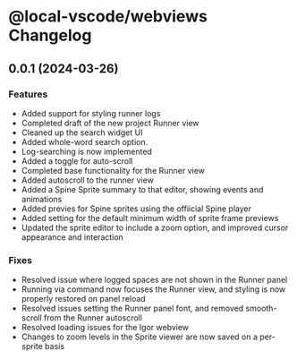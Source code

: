 # @local-vscode/webviews Changelog

## 0.0.1 (2024-03-26)

### Features

- Added support for styling runner logs
- Completed draft of the new project Runner view
- Cleaned up the search widget UI
- Added whole-word search option.
- Log-searching is now implemented
- Added a toggle for auto-scroll
- Completed base functionality for the Runner view
- Added autoscroll to the runner view
- Added a Spine Sprite summary to that editor, showing events and animations
- Added previes for Spine sprites using the offiicial Spine player
- Added setting for the default minimum width of sprite frame previews
- Updated the sprite editor to include a zoom option, and improved cursor appearance and interaction

### Fixes

- Resolved issue where logged spaces are not shown in the Runner panel
- Running via command now focuses the Runner view, and styling is now properly restored on panel reload
- Resolved issues setting the Runner panel font, and removed smooth-scroll from the Runner autoscroll
- Resolved loading issues for the Igor webview
- Changes to zoom levels in the Sprite viewer are now saved on a per-sprite basis